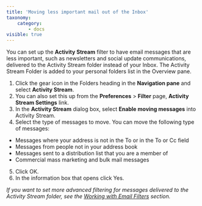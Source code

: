 ```yaml
---
title: 'Moving less important mail out of the Inbox'
taxonomy:
    category:
        - docs
visible: true
---
```


You can set up the **Activity Stream** filter to have email messages that are less important, such as newsletters and social update communications, delivered to the Activity Stream folder instead of your Inbox. The Activity Stream Folder is added to your personal folders list in the Overview pane.

1. Click the gear icon in the Folders heading in the **Navigation pane** and select **Activity Stream**.
2. You can also set this up from the **Preferences** > **Filter** page, **Activity Stream Settings** link.
3. In the **Activity Stream** dialog box, select **Enable moving messages** into Activity Stream.
4. Select the type of messages to move. You can move the following type of messages:
* Messages where your address is not in the To or in the To or Cc field
* Messages from people not in your address book
* Messages sent to a distribution list that you are a member of
* Commercial mass marketing and bulk mail messages
5. Click OK.
6. In the information box that opens click Yes.

_If you want to set more advanced filtering for messages delivered to the Activity Stream folder, see the [Working with Email Filters](https://help.mail.ls/email-user-help/email-filters) section._